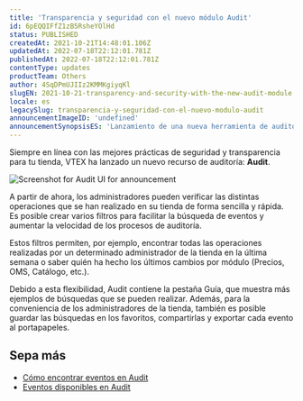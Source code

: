 ```yaml
---
title: 'Transparencia y seguridad con el nuevo módulo Audit'
id: 6pEQQIFfZ1zB5RsheYOlHd
status: PUBLISHED
createdAt: 2021-10-21T14:48:01.106Z
updatedAt: 2022-07-18T22:12:01.781Z
publishedAt: 2022-07-18T22:12:01.781Z
contentType: updates
productTeam: Others
author: 4SqDPmUJIIz2KMMKgiyqKl
slugEN: 2021-10-21-transparency-and-security-with-the-new-audit-module
locale: es
legacySlug: transparencia-y-seguridad-con-el-nuevo-modulo-audit
announcementImageID: 'undefined'
announcementSynopsisES: 'Lanzamiento de una nueva herramienta de auditoría'
---
```



Siempre en línea con las mejores prácticas de seguridad y transparencia para tu tienda, VTEX ha lanzado un nuevo recurso de auditoría: **Audit**. 

![Screenshot for Audit UI for announcement](https://cdn.statically.io/gh/vtexdocs/help-center-content/refs/heads/main/docs/es/announcements/2021/octubre/2021-10-21-transparencia-y-seguridad-con-el-nuevo-modulo-audit_1.png)

A partir de ahora, los administradores pueden verificar las distintas operaciones que se han realizado en su tienda de forma sencilla y rápida. Es posible crear varios filtros para facilitar la búsqueda de eventos y aumentar la velocidad de los procesos de auditoría.

Estos filtros permiten, por ejemplo, encontrar todas las operaciones realizadas por un determinado administrador de la tienda en la última semana o saber quién ha hecho los últimos cambios por módulo (Precios, OMS, Catálogo, etc.).

Debido a esta flexibilidad, Audit contiene la pestaña Guía, que muestra más ejemplos de búsquedas que se pueden realizar. Además, para la conveniencia de los administradores de la tienda, también es posible guardar las búsquedas en los favoritos, compartirlas y exportar cada evento al portapapeles.

## **Sepa más**

* [Cómo encontrar eventos en Audit](/es/tutorial/como-encontrar-eventos-en-audit)
* [Eventos disponibles en Audit](/es/tutorial/eventos-disponiveis-no-audit--6r1Mzcu5NmkmmDLJlz9CCZ#)
